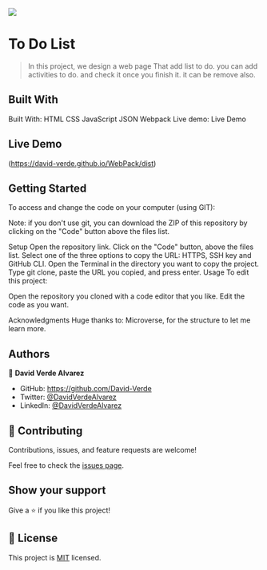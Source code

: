 ![](https://img.shields.io/badge/Microverse-blueviolet)

# To Do List

> In this project, we design a web page That add list to do. you can add activities to do. and check it once you finish it. it can be remove also.
## Built With

Built With:
HTML
CSS
JavaScript
JSON
Webpack
Live demo:
Live Demo


## Live Demo

(https://david-verde.github.io/WebPack/dist)


## Getting Started

To access and change the code on your computer (using GIT):

Note: if you don't use git, you can download the ZIP of this repository by clicking on the "Code" button above the files list.

Setup
Open the repository link.
Click on the "Code" button, above the files list.
Select one of the three options to copy the URL: HTTPS, SSH key and GitHub CLI.
Open the Terminal in the directory you want to copy the project.
Type git clone, paste the URL you copied, and press enter.
Usage
To edit this project:

Open the repository you cloned with a code editor that you like.
Edit the code as you want.



Acknowledgments
Huge thanks to:
Microverse, for the structure to let me learn more.




## Authors



👤 **David Verde Alvarez**

- GitHub: https://github.com/David-Verde
- Twitter: [@DavidVerdeAlvarez](https://twitter.com/UnyieldingOne)
- LinkedIn: [@DavidVerdeAlvarez](https://www.linkedin.com/in/david-verde-3349b114b/)




## 🤝 Contributing

Contributions, issues, and feature requests are welcome!

Feel free to check the [issues page](../../issues/).

## Show your support

Give a ⭐️ if you like this project!



## 📝 License

This project is [MIT](./MIT.md) licensed.
